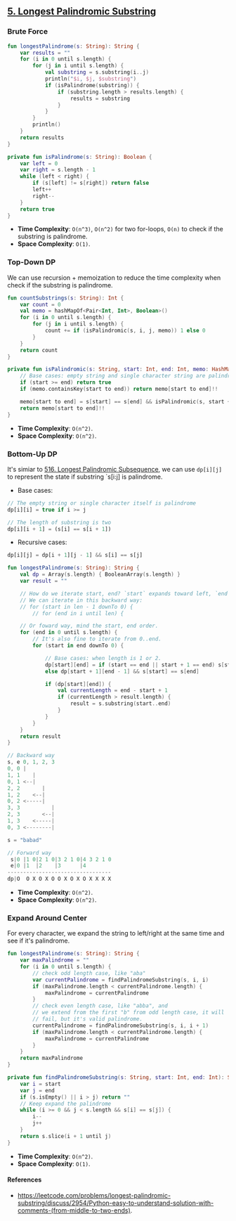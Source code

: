 ## [5. Longest Palindromic Substring](https://leetcode.com/problems/longest-palindromic-substring/)

### Brute Force
```kotlin
fun longestPalindrome(s: String): String {
    var results = ""
    for (i in 0 until s.length) {
        for (j in i until s.length) {
            val substring = s.substring(i..j)
            println("$i, $j, $substring")
            if (isPalindrome(substring)) {
                if (substring.length > results.length) {
                    results = substring
                }
            }
        }
        println()
    }
    return results
}

private fun isPalindrome(s: String): Boolean {
    var left = 0
    var right = s.length - 1
    while (left < right) {
        if (s[left] != s[right]) return false
        left++
        right--
    }
    return true
}
```

* **Time Complexity**: `O(n^3)`, `O(n^2)` for two for-loops, `O(n)` to check if the substring is palindrome.
* **Space Complexity**: `O(1)`.

### Top-Down DP
We can use recursion + memoization to reduce the time complexity when check if the substring is palindrome.

```kotlin
fun countSubstrings(s: String): Int {
    var count = 0
    val memo = hashMapOf<Pair<Int, Int>, Boolean>()
    for (i in 0 until s.length) {
        for (j in i until s.length) {
            count += if (isPalindromic(s, i, j, memo)) 1 else 0
        }
    }
    return count
}

private fun isPalindromic(s: String, start: Int, end: Int, memo: HashMap<Pair<Int, Int>, Boolean>): Boolean {
    // Base cases: empty string and single character string are palindrome.
    if (start >= end) return true
    if (memo.containsKey(start to end)) return memo[start to end]!!

    memo[start to end] = s[start] == s[end] && isPalindromic(s, start + 1, end - 1, memo)
    return memo[start to end]!!
}
```

* **Time Complexity**: `O(n^2)`.
* **Space Complexity**: `O(n^2)`.

### Bottom-Up DP
It's simiar to [516. Longest Palindromic Subsequence](../leetcode/516.longest-palindromic-subsequence.md), we can use `dp[i][j]` to represent the state if substring `s[i:j] is palindrome.

* Base cases:
```js
// The empty string or single character itself is palindrome
dp[i][i] = true if i >= j

// The length of substring is two
dp[i][i + 1] = (s[i] == s[i + 1])
```

* Recursive cases:
```js
dp[i][j] = dp[i + 1][j - 1] && s[i] == s[j]
```

```kotlin
fun longestPalindrome(s: String): String {
    val dp = Array(s.length) { BooleanArray(s.length) }
    var result = ""

    // How do we iterate start, end? `start` expands toward left, `end` expends toward right.
    // We can iterate in this backward way:
    // for (start in len - 1 downTo 0) {
        // for (end in i until len) {

    // Or foward way, mind the start, end order.
    for (end in 0 until s.length) {
        // It's also fine to iterate from 0..end.
        for (start in end downTo 0) {

            // Base cases: when length is 1 or 2.
            dp[start][end] = if (start == end || start + 1 == end) s[start] == s[end]
            else dp[start + 1][end - 1] && s[start] == s[end]

            if (dp[start][end]) {
                val currentLength = end - start + 1
                if (currentLength > result.length) {
                    result = s.substring(start..end)
                }
            }
        }
    }
    return result
}
```

```js
// Backward way
s, e 0, 1, 2, 3
0, 0 |
1, 1    |
0, 1 <--|
2, 2       |
1, 2    <--|
0, 2 <-----|
3, 3          |
2, 3       <--|
1, 3    <-----|
0, 3 <--------|

s = "babad"

// Forward way
 s|0 |1 0|2 1 0|3 2 1 0|4 3 2 1 0
 e|0 |1  |2    |3      |4
---------------------------------
dp|O  O X O X O O X O X O X X X X

```
* **Time Complexity**: `O(n^2)`.
* **Space Complexity**: `O(n^2)`.

### Expand Around Center
For every character, we expand the string to left/right at the same time and see if it's palindrome.

```kotlin
fun longestPalindrome(s: String): String {
    var maxPalindrome = ""
    for (i in 0 until s.length) {
        // check odd length case, like "aba"
        var currentPalindrome = findPalindromeSubstring(s, i, i)
        if (maxPalindrome.length < currentPalindrome.length) {
            maxPalindrome = currentPalindrome
        }
        // check even length case, like "abba", and 
        // we extend from the first "b" from odd length case, it will
        // fail, but it's valid palindrome.
        currentPalindrome = findPalindromeSubstring(s, i, i + 1)
        if (maxPalindrome.length < currentPalindrome.length) {
            maxPalindrome = currentPalindrome
        }
    }
    return maxPalindrome
}

private fun findPalindromeSubstring(s: String, start: Int, end: Int): String {
    var i = start
    var j = end
    if (s.isEmpty() || i > j) return ""
    // Keep expand the palindrome
    while (i >= 0 && j < s.length && s[i] == s[j]) {
        i--
        j++
    }
    return s.slice(i + 1 until j)
}
```

* **Time Complexity**: `O(n^2)`.
* **Space Complexity**: `O(1)`.

#### References
* https://leetcode.com/problems/longest-palindromic-substring/discuss/2954/Python-easy-to-understand-solution-with-comments-(from-middle-to-two-ends).